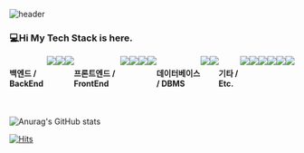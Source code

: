 ![header](https://capsule-render.vercel.app/api?type=waving&color=_hexcode&height=200&section=header&text=Nayeon's%20gitHub&fontSize=30)

### 💻Hi My Tech Stack is here.
<div style="display:flex; flex-direction:row;">
    <h4 class="heading-element" dir="auto">백엔드 / BackEnd</h4>
    <img src="https://img.shields.io/badge/Java-007396?style=for-the-badge&logo=Java&logoColor=white" style="max-width: 100%;">
    <img src="https://img.shields.io/badge/Spring-6DB33F?style=for-the-badge&logo=spring&logoColor=white" style="max-width: 100%;"> 
    <img src="https://img.shields.io/badge/Spring Boot-6DB33F?style=for-the-badge&logo=spring boot&logoColor=white" style="max-width: 100%;"> 
    <br>
    <h4 class="heading-element" dir="auto">프론트엔드 / FrontEnd</h4>
    <img src="https://img.shields.io/badge/html5-E34F26?style=for-the-badge&logo=html5&logoColor=white"> 
    <img src="https://img.shields.io/badge/css-1572B6?style=for-the-badge&logo=css3&logoColor=white"> 
    <img src="https://img.shields.io/badge/javascript-F7DF1E?style=for-the-badge&logo=javascript&logoColor=black"> 
    <img src="https://img.shields.io/badge/react-61DAFB?style=for-the-badge&logo=react&logoColor=black"> 
    <br>
    <h4 class="heading-element" dir="auto">데이터베이스 / DBMS</h4>
    <img src="https://img.shields.io/badge/oracle-F80000?style=for-the-badge&logo=oracle&logoColor=white"> 
    <img src="https://img.shields.io/badge/mysql-4479A1?style=for-the-badge&logo=mysql&logoColor=white"> 
    <br>
    <h4 class="heading-element" dir="auto">기타 / Etc.</h4>
    <img src="https://img.shields.io/badge/GitHub-181717?style=for-the-badge&logo=GitHub&amp;logoColor=white"> 
    <img src="https://img.shields.io/badge/linux-FCC624?style=for-the-badge&logo=linux&logoColor=black"> 
    <img src="https://img.shields.io/badge/apache tomcat-F8DC75?style=for-the-badge&logo=apachetomcat&logoColor=black">
    <img src="https://img.shields.io/badge/Amazon AWS-232F3E?style=for-the-badge&logo=amazon aws&logoColor=white"> 
    <br>
    <img src="https://img.shields.io/badge/Kotlin-7F52FF?style=for-the-badge&logo=kotlin&logoColor=white">
    <img src="https://img.shields.io/badge/Andoid Studio-3DDC84?style=for-the-badge&logo=android studio&logoColor=white">
    <br>
</div><br>
</div>


![Anurag's GitHub stats](https://github-readme-stats.vercel.app/api?username=kibilotus&show_icons=true&theme=tokyonight)

[![Hits](https://hits.seeyoufarm.com/api/count/incr/badge.svg?url=https%3A%2F%2Fgithub.com%2Fkibilotus%2Fhit-counter&count_bg=%23F393DB&title_bg=%23272727&icon=&icon_color=%23E7E7E7&title=hits&edge_flat=false)](https://hits.seeyoufarm.com)
